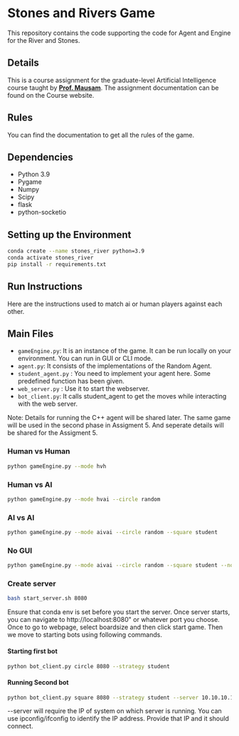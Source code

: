 # Stones and Rivers Game

This repository contains the code supporting the code for Agent and Engine for the River and Stones.

## Details
This is a course assignment for the graduate-level Artificial Intelligence course taught by [**Prof. Mausam**](https://www.cse.iitd.ac.in/~mausam/). The assignment documentation can be found on the Course website.

## Rules
You can find the documentation to get all the rules of the game.

## Dependencies
- Python 3.9
- Pygame
- Numpy 
- Scipy
- flask
- python-socketio


## Setting up the Environment
```sh
conda create --name stones_river python=3.9
conda activate stones_river
pip install -r requirements.txt
```

## Run Instructions
Here are the instructions used to match ai or human players against each other.


## Main Files
- `gameEngine.py`: It is an instance of the game. It can be run locally on your environment. You can run in GUI or CLI mode.
- `agent.py`: It consists of the implementations of the Random Agent. 
- `student_agent.py` : You need to implement your agent here. Some predefined function has been given.
- `web_server.py` : Use it to start the webserver.
- `bot_client.py`: It calls student_agent to get the moves while interacting with the web server. 

Note: Details for running the C++ agent will be shared later. The same game will be used in the second phase in Assigment 5. And seperate details will be shared for the Assigment 5.

### Human vs Human
```sh
python gameEngine.py --mode hvh
```
### Human vs AI

```sh
python gameEngine.py --mode hvai --circle random
```
### AI vs AI

```sh
python gameEngine.py --mode aivai --circle random --square student
```

### No GUI
```sh
python gameEngine.py --mode aivai --circle random --square student --nogui
```

### Create server
```sh
bash start_server.sh 8080
```
Ensure that conda env is set before you start the server. Once server starts, you can navigate to http://localhost:8080" or whatever port you choose. Once to go to webpage, select boardsize and then click start game. Then we move to starting bots using following commands.
#### Starting first bot
```sh
python bot_client.py circle 8080 --strategy student
```
#### Running Second bot
```sh
python bot_client.py square 8080 --strategy student --server 10.10.10.10
```
--server will require the IP of system on which server is running. You can use ipconfig/ifconfig to identify the IP address. Provide that IP and it should connect. 
